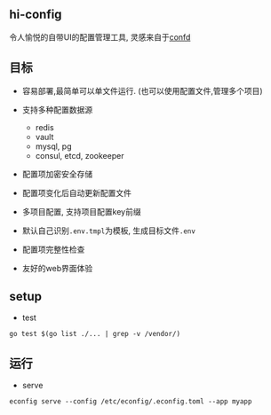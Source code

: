 hi-config
---------

令人愉悦的自带UI的配置管理工具, 灵感来自于[confd](https://github.com/kelseyhightower/confd)

## 目标

- 容易部署,最简单可以单文件运行. (也可以使用配置文件,管理多个项目)
- 支持多种配置数据源
   - redis
   - vault
   - mysql, pg
   - consul, etcd, zookeeper

- 配置项加密安全存储
- 配置项变化后自动更新配置文件  
- 多项目配置, 支持项目配置key前缀  
- 默认自己识别`.env.tmpl`为模板, 生成目标文件`.env`  
- 配置项完整性检查
- 友好的web界面体验


## setup

- test

`go test $(go list ./... | grep -v /vendor/)`

## 运行

- serve

`econfig serve --config /etc/econfig/.econfig.toml --app myapp`


